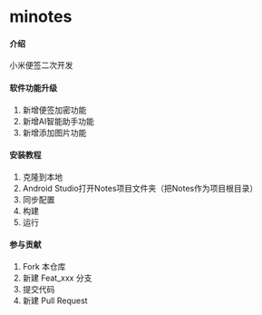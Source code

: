 # minotes

#### 介绍
小米便签二次开发

#### 软件功能升级
1.  新增便签加密功能
2.  新增AI智能助手功能
3.  新增添加图片功能


#### 安装教程

1.  克隆到本地
2.  Android Studio打开Notes项目文件夹（把Notes作为项目根目录）
3.  同步配置
4.  构建
5.  运行


#### 参与贡献

1.  Fork 本仓库
2.  新建 Feat_xxx 分支
3.  提交代码
4.  新建 Pull Request

